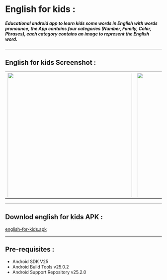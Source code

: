 #  English for kids :
##### Educational android app to learn kids some words in English with words pronounce, the App contains four categories (Number, Family, Color, Phrases), each category contains an image to represent the English word.

***
## English for kids Screenshot :

<table border="0">
    <tr>
      <td><img src="https://cloud.githubusercontent.com/assets/17002553/24075837/d16b2cee-0c2b-11e7-8e13-3cb462d72ebb.png" width="400"
 hight="120"></td>
 <td><img src="https://cloud.githubusercontent.com/assets/17002553/24075843/fac4dc34-0c2b-11e7-8dda-4a20c701244c.png" width="400"
 hight="120"></td>
 <td><img src="https://cloud.githubusercontent.com/assets/17002553/24075850/12d35c2e-0c2c-11e7-8296-0cb25d6b11ad.png" width="400"
 hight="120"></td>
        <td><img src="https://cloud.githubusercontent.com/assets/17002553/24075856/2cf991b8-0c2c-11e7-861d-76c54e405d99.png" width="400"
 hight="120" ></td>
    </tr>
</table>
 
 ***
 ## Downlod english for kids APK :

<a href="https://drive.google.com/open?id=0BzOqGRQ9wf6ZZV9lWk5HSXdnQnM">english-for-kids.apk</a>
***
## Pre-requisites :
+ Android SDK V25
+ Android Build Tools v25.0.2
+ Android Support Repository v25.2.0
